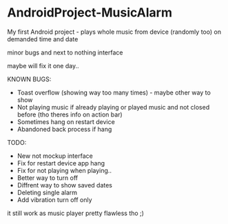 # AndroidProject-MusicAlarm

My first Android project  - plays whole music from device (randomly too) on demanded time and date

minor bugs and next to nothing interface

maybe will fix it one day..



KNOWN BUGS: 
- Toast overflow (showing way too many times) - maybe other way to show
- Not playing music if already playing or played music and not closed before (tho theres info on action bar)
- Sometimes hang on restart device
- Abandoned back process if hang

TODO:
- New not mockup interface
- Fix for restart device app hang
- Fix for not playing when playing..
- Better way to turn off
- Diffrent way to show saved dates
- Deleting single alarm 
- Add vibration turn off only


it still work as music player pretty flawless tho ;)

